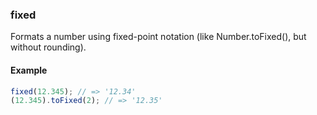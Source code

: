 ### fixed

Formats a number using fixed-point notation (like Number.toFixed(), but without rounding).

#### Example

```js
fixed(12.345); // => '12.34'
(12.345).toFixed(2); // => '12.35'
```
